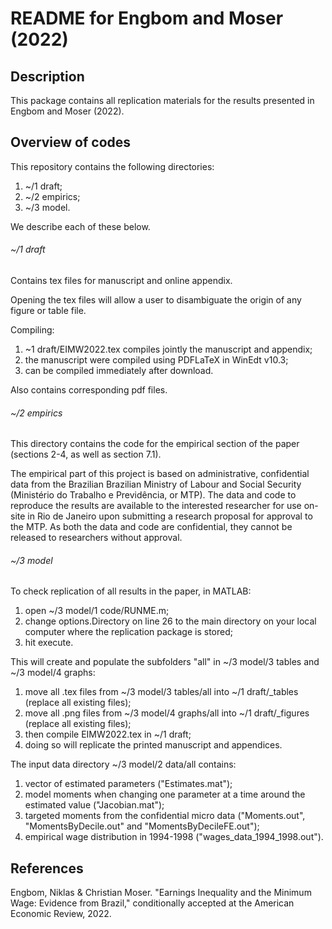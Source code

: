 # README for Engbom and Moser (2022)




## Description

This package contains all replication materials for the results presented in Engbom and Moser (2022).




## Overview of codes

This repository contains the following directories:

1. ~/1 draft;
2. ~/2 empirics;
3. ~/3 model.

We describe each of these below.


###### ~/1 draft

Contains tex files for manuscript and online appendix.

Opening the tex files will allow a user to disambiguate the origin of any figure or table file.


Compiling:

1. ~1 draft/EIMW2022.tex compiles jointly the manuscript and appendix;
2. the manuscript were compiled using PDFLaTeX in WinEdt v10.3;
3. can be compiled immediately after download.

Also contains corresponding pdf files.


###### ~/2 empirics 

This directory contains the code for the empirical section of the paper (sections 2-4, as well as section 7.1).

The empirical part of this project is based on administrative, confidential data from the Brazilian Brazilian Ministry of Labour and Social Security (Ministério do Trabalho e Previdência, or MTP). The data and code to reproduce the results are available to the interested researcher for use on-site in Rio de Janeiro upon submitting a research proposal for approval to the MTP. As both the data and code are confidential, they cannot be released to researchers without approval.


###### ~/3 model

To check replication of all results in the paper, in MATLAB:
1. open ~/3 model/1 code/RUNME.m;
2. change options.Directory on line 26 to the main directory on your local computer where the replication package is stored;
3. hit execute.

This will create and populate the subfolders "all" in ~/3 model/3 tables and ~/3 model/4 graphs:

1. move all .tex files from ~/3 model/3 tables/all into ~/1 draft/_tables (replace all existing files);
2. move all .png files from ~/3 model/4 graphs/all into ~/1 draft/_figures (replace all existing files);
3. then compile EIMW2022.tex in ~/1 draft;
4. doing so will replicate the printed manuscript and appendices.

The input data directory ~/3 model/2 data/all contains:

1. vector of estimated parameters ("Estimates.mat");
2. model moments when changing one parameter at a time around the estimated value ("Jacobian.mat");
3. targeted moments from the confidential micro data ("Moments.out", "MomentsByDecile.out" and "MomentsByDecileFE.out");
4. empirical wage distribution in 1994-1998 ("wages_data_1994_1998.out").




## References

Engbom, Niklas & Christian Moser. "Earnings Inequality and the Minimum Wage: Evidence from Brazil," conditionally accepted at the American Economic Review, 2022.
